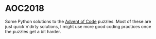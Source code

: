# AOC2018

Some Python solutions to the [Advent of Code](https://adventofcode.com) puzzles. Most of these are just quick'n'dirty solutions, I might use more good coding practices once the puzzles get a bit harder.
